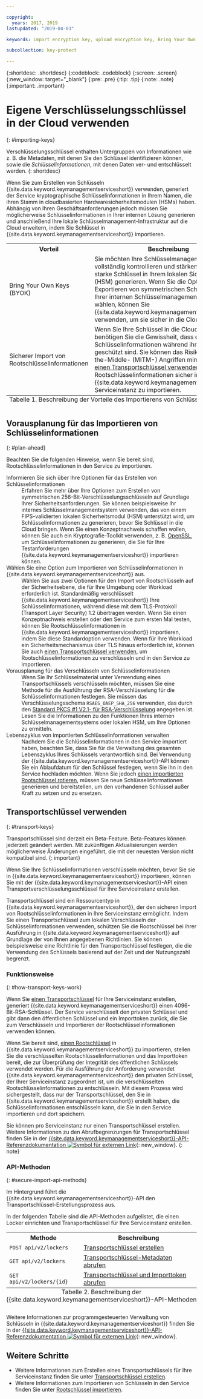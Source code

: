 ```yaml
---

copyright:
  years: 2017, 2019
lastupdated: "2019-04-03"

keywords: import encryption key, upload encryption key, Bring Your Own Key, BYOK, secure import, transport encryption key 

subcollection: key-protect

---
```


{:shortdesc: .shortdesc}
{:codeblock: .codeblock}
{:screen: .screen}
{:new_window: target="_blank"}
{:pre: .pre}
{:tip: .tip}
{:note: .note}
{:important: .important}

# Eigene Verschlüsselungsschlüssel in der Cloud verwenden
{: #importing-keys}

Verschlüsselungsschlüssel enthalten Untergruppen von Informationen wie z. B. die Metadaten, mit denen Sie den Schlüssel identifizieren können, sowie die _Schlüsselinformationen_, mit denen Daten ver- und entschlüsselt werden.
{: shortdesc}

Wenn Sie zum Erstellen von Schlüsseln {{site.data.keyword.keymanagementserviceshort}} verwenden, generiert der Service kryptographische Schlüsselinformationen in Ihrem Namen, die ihren Stamm in cloudbasierten Hardwaresicherheitsmodulen (HSMs) haben. Abhängig von Ihren Geschäftsanforderungen jedoch müssen Sie möglicherweise Schlüsselinformationen in Ihrer internen Lösung generieren und anschließend Ihre lokale Schlüsselmanagement-Infrastruktur auf die Cloud erweitern, indem Sie Schlüssel in {{site.data.keyword.keymanagementserviceshort}} importieren.

<table>
  <th>Vorteil</th>
  <th>Beschreibung</th>
  <tr>
    <td>Bring Your Own Keys (BYOK) </td>
    <td>Sie möchten Ihre Schlüsselmanagementverfahren vollständig kontrollieren und stärken, indem Sie starke Schlüssel in Ihrem lokalen Sicherheitsmodul (HSM) generieren. Wenn Sie die Option zum Exportieren von symmetrischen Schlüsseln aus Ihrer internen Schlüsselmanagement-Infrastruktur wählen, können Sie {{site.data.keyword.keymanagementserviceshort}} verwenden, um sie sicher in die Cloud zu bringen.</td>
  </tr>
  <tr>
    <td>Sicherer Import von Rootschlüsselinformationen</td>
    <td>Wenn Sie Ihre Schlüssel in die Cloud exportieren, benötigen Sie die Gewissheit, dass die Schlüsselinformationen während ihrer Ausführung geschützt sind. Sie können das Risiko von Man-in-the-Middle- (MITM-) Angriffen mindern, indem Sie <a href="#transport-keys">einen Transportschlüssel verwenden</a>, um Rootschlüsselinformationen sicher in Ihre {{site.data.keyword.keymanagementserviceshort}}-Serviceinstanz zu importieren.</td>
  </tr>
  <caption style="caption-side:bottom;">Tabelle 1. Beschreibung der Vorteile des Importierens von Schlüsselinformationen</caption>
</table>


## Vorausplanung für das Importieren von Schlüsselinformationen
{: #plan-ahead}

Beachten Sie die folgenden Hinweise, wenn Sie bereit sind, Rootschlüsselinformationen in den Service zu importieren.

<dl>
  <dt>Informieren Sie sich über Ihre Optionen für das Erstellen von Schlüsselinformationen</dt>
    <dd>Erfahren Sie mehr über Ihre Optionen zum Erstellen von symmetrischen 256-Bit-Verschlüsselungsschlüsseln auf Grundlage Ihrer Sicherheitsanforderungen. Sie können beispielsweise Ihr internes Schlüsselmanagementsystem verwenden, das von einem FIPS-validierten lokalen Sicherheitsmodul (HSM) unterstützt wird, um Schlüsselinformationen zu generieren, bevor Sie Schlüssel in die Cloud bringen. Wenn Sie einen Konzeptnachweis schaffen wollen, können Sie auch ein Kryptografie-Toolkit verwenden, z. B. <a href="https://www.openssl.org/" target="_blank">OpenSSL</a>, um Schlüsselinformationen zu generieren, die Sie für Ihre Testanforderungen {{site.data.keyword.keymanagementserviceshort}} importieren können.</dd>
  <dt>Wählen Sie eine Option zum Importieren von Schlüsselinformationen in {{site.data.keyword.keymanagementserviceshort}} aus.</dt>
    <dd>Wählen Sie aus zwei Optionen für den Import von Rootschlüsseln auf der Sicherheitsebene, die für Ihre Umgebung oder Workload erforderlich ist. Standardmäßig verschlüsselt {{site.data.keyword.keymanagementserviceshort}} Ihre Schlüsselinformationen, während diese mit dem TLS-Protokoll (Transport Layer Security) 1.2 übertragen werden. Wenn Sie einen Konzeptnachweis erstellen oder den Service zum ersten Mal testen, können Sie Rootschlüsselinformationen in {{site.data.keyword.keymanagementserviceshort}} importieren, indem Sie diese Standardoption verwenden. Wenn für Ihre Workload ein Sicherheitsmechanismus über TLS hinaus erforderlich ist, können Sie auch <a href="#transport-keys">einen Transportschlüssel verwenden</a>, um Rootschlüsselinformationen zu verschlüsseln und in den Service zu importieren.</dd>
  <dt>Vorausplanung für das Verschlüsseln von Schlüsselinformationen</dt>
    <dd>Wenn Sie Ihr Schlüsselmaterial unter Verwendung eines Transportschlüssels verschlüsseln möchten, müssen Sie eine Methode für die Ausführung der RSA-Verschlüsselung für die Schlüsselinformationen festlegen. Sie müssen das Verschlüsselungsschema <code>RSAES_OAEP_SHA_256</code> verwenden, das durch den <a href="https://tools.ietf.org/html/rfc3447" target="_blank">Standard PKCS #1 V2.1- für RSA-Verschlüsselung</a> angegeben ist. Lesen Sie die Informationen zu den Funktionen Ihres internen Schlüsselmanagementsystems oder lokalen HSM, um Ihre Optionen zu ermitteln.</dd>
  <dt>Lebenszyklus von importierten Schlüsselinformationen verwalten</dt>
    <dd>Nachdem Sie die Schlüsselinformationen in den Service importiert haben, beachten Sie, dass Sie für die Verwaltung des gesamten Lebenszyklus Ihres Schlüssels verantwortlich sind. Bei Verwendung der {{site.data.keyword.keymanagementserviceshort}}-API können Sie ein Ablaufdatum für den Schlüssel festlegen, wenn Sie ihn in den Service hochladen möchten. Wenn Sie jedoch <a href="/docs/services/key-protect?topic=key-protect-rotate-keys">einen importierten Rootschlüssel rotieren</a>, müssen Sie neue Schlüsselinformationen generieren und bereitstellen, um den vorhandenen Schlüssel außer Kraft zu setzen und zu ersetzen. </dd>
</dl>

## Transportschlüssel verwenden
{: #transport-keys}

Transportschlüssel sind derzeit ein Beta-Feature. Beta-Features können jederzeit geändert werden. Mit zukünftigen Aktualisierungen werden möglicherweise Änderungen eingeführt, die mit der neuesten Version nicht kompatibel sind.
{: important}

Wenn Sie Ihre Schlüsselinformationen verschlüsseln möchten, bevor Sie sie in {{site.data.keyword.keymanagementserviceshort}} importieren, können Sie mit der {{site.data.keyword.keymanagementserviceshort}}-API einen Transportverschlüsselungsschlüssel für Ihre Serviceinstanz erstellen. 

Transportschlüssel sind ein Ressourcentyp in {{site.data.keyword.keymanagementserviceshort}}, der den sicheren Import von Rootschlüsselinformationen in Ihre Serviceinstanz ermöglicht. Indem Sie einen Transportschlüssel zum lokalen Verschlüsseln der Schlüsselinformationen verwenden, schützen Sie die Rootschlüssel bei ihrer Ausführung in {{site.data.keyword.keymanagementserviceshort}} auf Grundlage der von Ihnen angegebenen Richtlinien. Sie können beispielsweise eine Richtlinie für den Transportschlüssel festlegen, die die Verwendung des Schlüssels basierend auf der Zeit und der Nutzungszahl begrenzt.

### Funktionsweise
{: #how-transport-keys-work}

Wenn Sie [einen Transportschlüssel](/docs/services/key-protect?topic=key-protect-create-transport-keys) für Ihre Serviceinstanz erstellen, generiert {{site.data.keyword.keymanagementserviceshort}} einen 4096-Bit-RSA-Schlüssel. Der Service verschlüsselt den privaten Schlüssel und gibt dann den öffentlichen Schlüssel und ein Importtoken zurück, die Sie zum Verschlüsseln und Importieren der Rootschlüsselinformationen verwenden können. 

Wenn Sie bereit sind, [einen Rootschlüssel](/docs/services/key-protect?topic=key-protect-import-root-keys#api) in {{site.data.keyword.keymanagementserviceshort}} zu importieren, stellen Sie die verschlüsselten Rootschlüsselinformationen und das Importtoken bereit, die zur Überprüfung der Integrität des öffentlichen Schlüssels verwendet werden. Für die Ausführung der Anforderung verwendet {{site.data.keyword.keymanagementserviceshort}} den privaten Schlüssel, der Ihrer Serviceinstanz zugeordnet ist, um die verschlüsselten Rootschlüsselinformationen zu entschlüsseln. Mit diesem Prozess wird sichergestellt, dass nur der Transportschlüssel, den Sie in {{site.data.keyword.keymanagementserviceshort}} erstellt haben, die Schlüsselinformationen entschlüsseln kann, die Sie in den Service importieren und dort speichern.

Sie können pro Serviceinstanz nur einen Transportschlüssel erstellen. Weitere Informationen zu den Abrufbegrenzungen für Transportschlüssel finden Sie in der [{{site.data.keyword.keymanagementserviceshort}}-API-Referenzdokumentation ![Symbol für externen Link](../../../icons/launch-glyph.svg "Symbol für externen Link")](https://{DomainName}/apidocs/key-protect){: new_window}.
{: note} 

### API-Methoden
{: #secure-import-api-methods}

Im Hintergrund führt die {{site.data.keyword.keymanagementserviceshort}}-API den Transportschlüssel-Erstellungsprozess aus.  

In der folgenden Tabelle sind die API-Methoden aufgelistet, die einen Locker einrichten und Transportschlüssel für Ihre Serviceinstanz erstellen.

<table>
  <tr>
    <th>Methode</th>
    <th>Beschreibung</th>
  </tr>
  <tr>
    <td><code>POST api/v2/lockers</code></td>
    <td><a href="/docs/services/key-protect?topic=key-protect-create-transport-keys">Transportschlüssel erstellen</a></td>
  </tr>
  <tr>
    <td><code>GET api/v2/lockers</code></td>
    <td><a href="/docs/services/key-protect?topic=key-protect-create-transport-keys">Transportschlüssel-Metadaten abrufen</a></td>
  </tr>
  <tr>
    <td><code>GET api/v2/lockers/{id}</code></td>
    <td><a href="/docs/services/key-protect?topic=key-protect-import-root-keys">Transportschlüssel und Importtoken abrufen</a></td>
  </tr>
  <caption style="caption-side:bottom;">Tabelle 2. Beschreibung der {{site.data.keyword.keymanagementserviceshort}}-API-Methoden</caption>
</table>

Weitere Informationen zur programmgesteuerten Verwaltung von Schlüsseln in {{site.data.keyword.keymanagementserviceshort}} finden Sie in der [{{site.data.keyword.keymanagementserviceshort}}-API-Referenzdokumentation ![Symbol für externen Link](../../../icons/launch-glyph.svg "Symbol für externen Link")](https://{DomainName}/apidocs/key-protect){: new_window}.

## Weitere Schritte

- Weitere Informationen zum Erstellen eines Transportschlüssels für Ihre Serviceinstanz finden Sie unter [Transportschlüssel erstellen](/docs/services/key-protect?topic=key-protect-create-transport-keys).
- Weitere Informationen zum Importieren von Schlüsseln in den Service finden Sie unter [Rootschlüssel importieren](/docs/services/key-protect?topic=key-protect-import-root-keys). 
